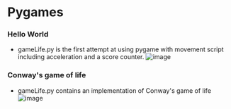 # Pygames

### Hello World
  - gameLife.py is the first attempt at using pygame with movement script including acceleration and a score counter.
![image](https://user-images.githubusercontent.com/30027356/224429226-a7ad7a16-d343-4b6b-bae0-ed318d4469ed.png)



### Conway's game of life
  - gameLife.py contains an implementation of Conway's game of life
![image](https://user-images.githubusercontent.com/30027356/224428905-a8af0c41-ea26-4c41-8106-2c5052a0311f.png)

